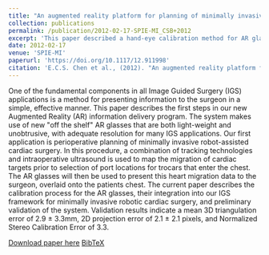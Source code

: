 ```yaml
---
title: "An augmented reality platform for planning of minimally invasive cardiac surgeries"
collection: publications
permalink: /publication/2012-02-17-SPIE-MI_CSB+2012
excerpt: 'This paper described a hand-eye calibration method for AR glass and the integration of this visualization modality into an image-guided cardiac surgery workflow.'
date: 2012-02-17
venue: 'SPIE-MI'
paperurl: 'https://doi.org/10.1117/12.911998'
citation: 'E.C.S. Chen et al., (2012). "An augmented reality platform for planning of minimally invasive cardiac surgeries"; in <i>SPIE Medical Imaging: Image-Guided Procedures, Robotic Interventions, and Modeling</i>, 831617, pp. 375--384.'
---
```


One of the fundamental components in all Image Guided Surgery (IGS) applications is a method for presenting information to the surgeon in a simple, effective manner. This paper describes the first steps in our new Augmented Reality (AR) information delivery program. The system makes use of new "off the shelf" AR glasses that are both light-weight and unobtrusive, with adequate resolution for many IGS applications. Our first application is perioperative planning of minimally invasive robot-assisted cardiac surgery. In this procedure, a combination of tracking technologies and intraoperative ultrasound is used to map the migration of cardiac targets prior to selection of port locations for trocars that enter the chest. The AR glasses will then be used to present this heart migration data to the surgeon, overlaid onto the patients chest. The current paper describes the calibration process for the AR glasses, their integration into our IGS framework for minimally invasive robotic cardiac surgery, and preliminary validation of the system. Validation results indicate a mean 3D triangulation error of 2.9 ± 3.3mm, 2D projection error of 2.1 ± 2.1 pixels, and Normalized Stereo Calibration Error of 3.3.

[Download paper here](https://doi.org/10.1117/12.911998) [BibTeX](./../files/bibtex/CSB+2012.bib)